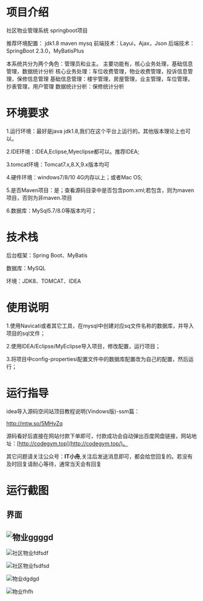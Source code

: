 # 项目介绍

社区物业管理系统 springboot项目

推荐环境配置： jdk1.8 maven mysq
前端技术：Layui，Ajax，Json
后端技术：SpringBoot 2.3.0，MyBatisPlus

本系统共分为两个角色：管理员和业主。
主要功能有，核心业务处理，基础信息管理，数据统计分析
核心业务处理：车位收费管理，物业收费管理，投诉信息管理，保修信息管理
基础信息管理：楼宇管理，房屋管理，业主管理，车位管理，抄表管理，用户管理
数据统计分析：保修统计分析

# 环境要求

1.运行环境：最好是java jdk1.8,我们在这个平台上运行的。其他版本理论上也可以。 

2.IDE环境：IDEA,Eclipse,Myeclipse都可以。推荐IDEA; 

3.tomcat环境：Tomcat7.x,8.X,9.x版本均可 

4.硬件环境：windows7/8/10 4G内存以上；或者Mac OS; 

5.是否Maven项目：是；查看源码目录中是否包含pom.xml;若包含，则为maven项目，否则为非maven.项目 

6.数据库：MySql5.7/8.0等版本均可；

# 技术栈

后台框架：Spring Boot、MyBatis

数据库：MySQL

环境：JDK8、TOMCAT、IDEA

# 使用说明

1.使用Navicati或者其它工具，在mysql中创建对应sq文件名称的数据库，并导入项目的sql文件； 

2.使用IDEA/Eclipse/MyEclipse导入项目，修改配置，运行项目； 

3.将项目中config-propertiesi配置文件中的数据库配置改为自己的配置，然后运行；

# 运行指导

idea导入源码空间站顶目教程说明(Vindows版)-ssm篇：

http://mtw.so/5MHvZq 

源码看好后直接在网站付款下单即可，付款成功会自动弹出百度网盘链接，网站地址：[http://codegym.top](http://codegym.top/)。 

其它问题请关注公众号：**IT小舟**,关注后发送消息即可，都会给您回复的。若没有及时回复请耐心等待，通常当天会有回复

# 运行截图

## 界面

## ![物业ggggd](https://gulimallcativen.oss-cn-shenzhen.aliyuncs.com/bishe/%E7%89%A9%E4%B8%9Aggggd.png)

![社区物业fdfsdf](https://gulimallcativen.oss-cn-shenzhen.aliyuncs.com/bishe/%E7%A4%BE%E5%8C%BA%E7%89%A9%E4%B8%9Afdfsdf.jpg)

![社区物业fsdfsd](https://gulimallcativen.oss-cn-shenzhen.aliyuncs.com/bishe/%E7%A4%BE%E5%8C%BA%E7%89%A9%E4%B8%9Afsdfsd.jpg)

![物业dgdgd](https://gulimallcativen.oss-cn-shenzhen.aliyuncs.com/bishe/%E7%89%A9%E4%B8%9Adgdgd.jpg)

![物业fhfh](https://gulimallcativen.oss-cn-shenzhen.aliyuncs.com/bishe/%E7%89%A9%E4%B8%9Afhfh.jpg)
